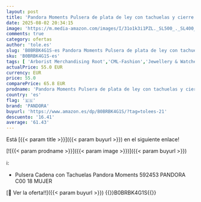 ```yaml
---
layout: post
title: 'Pandora Moments Pulsera de plata de ley con tachuelas y cierre de corazón  18'
date: 2025-08-02 20:34:15
image: 'https://m.media-amazon.com/images/I/31o1k3i1PZL._SL500_._SL400_.jpg'
comments: true
category: ofertas
author: 'tole.es'
slug: 'B0BRBK4G1S-es Pandora Moments Pulsera de plata de ley con tachuelas y...'
sku: 'B0BRBK4G1S-es'
tags: [ 'Arborist Merchandising Root','CML-Fashion','Jewellery & Watches','Joyería para mujer','Moda','Moda Mujer','Mothers Day','Mothers Day - Jewel','Pulseras para mujer','Self Service','Softlines | Jewelry | Co-gender','Special Features Stores','Womens Fashion','c8538d25-3af9-48d3-aeff-5f3ce5572a36_0','c8538d25-3af9-48d3-aeff-5f3ce5572a36_3101','c8538d25-3af9-48d3-aeff-5f3ce5572a36_4401','c8538d25-3af9-48d3-aeff-5f3ce5572a36_5101','c8538d25-3af9-48d3-aeff-5f3ce5572a36_701','de','ley','pandora','plata','🇪🇸', ]
actualPrice: 55.0 EUR
currency: EUR
price: 55.0
comparePrice: 65.8 EUR
prodname: 'Pandora Moments Pulsera de plata de ley con tachuelas y cierre de corazón  18'
country: 'es'
flag: '🇪🇸'
brand: 'PANDORA'
buyurl: 'https://www.amazon.es/dp/B0BRBK4G1S/?tag=tolees-21'
descuento: '16.41'
average: '61.43'
---
```


Está [{{< param title >}}]({{< param buyurl >}}) en el siguiente enlace!

[![{{< param prodname >}}]({{< param image >}})]({{< param buyurl >}})

ℹ️:

- Pulsera Cadena con Tachuelas Pandora Moments 592453 PANDORA C00 18 MUJER

[🛒 Ver la oferta!!]({{< param buyurl >}})
{{<world>}}B0BRBK4G1S{{</world>}}
